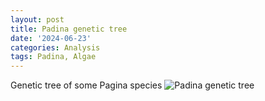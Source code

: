 ```yaml
---
layout: post
title: Padina genetic tree
date: '2024-06-23'
categories: Analysis
tags: Padina, Algae
---
```

Genetic tree of some Pagina species
![Padina genetic tree](../../images/tree%20of%20padina.png)